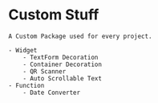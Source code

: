 # Custom Stuff
    A Custom Package used for every project.

    - Widget
        - TextForm Decoration
        - Container Decoration
        - QR Scanner
        - Auto Scrollable Text
    - Function
        - Date Converter

